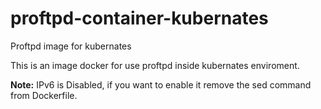 # proftpd-container-kubernates
Proftpd image for kubernates



This is an image docker for use proftpd inside kubernates enviroment.









**Note:**
IPv6 is Disabled, if you want to enable it remove the sed command from Dockerfile.